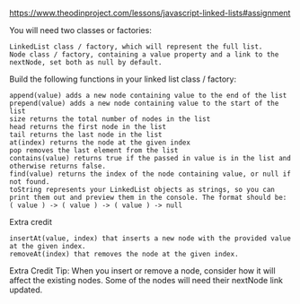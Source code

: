 https://www.theodinproject.com/lessons/javascript-linked-lists#assignment

You will need two classes or factories:

    LinkedList class / factory, which will represent the full list.
    Node class / factory, containing a value property and a link to the nextNode, set both as null by default.

Build the following functions in your linked list class / factory:

    append(value) adds a new node containing value to the end of the list
    prepend(value) adds a new node containing value to the start of the list
    size returns the total number of nodes in the list
    head returns the first node in the list
    tail returns the last node in the list
    at(index) returns the node at the given index
    pop removes the last element from the list
    contains(value) returns true if the passed in value is in the list and otherwise returns false.
    find(value) returns the index of the node containing value, or null if not found.
    toString represents your LinkedList objects as strings, so you can print them out and preview them in the console. The format should be: ( value ) -> ( value ) -> ( value ) -> null

Extra credit

    insertAt(value, index) that inserts a new node with the provided value at the given index.
    removeAt(index) that removes the node at the given index.

Extra Credit Tip: When you insert or remove a node, consider how it will affect the existing nodes. Some of the nodes will need their nextNode link updated.
